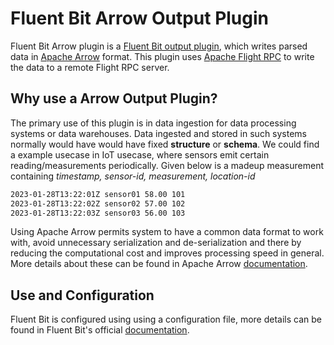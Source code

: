 # Fluent Bit Arrow Output Plugin
Fluent Bit Arrow plugin is a [Fluent Bit output plugin](https://docs.fluentbit.io/manual/v/1.3/output), which writes parsed data in [Apache Arrow](https://arrow.apache.org/) format. This plugin uses [Apache Flight RPC](https://arrow.apache.org/docs/format/Flight.html) to write the data to a remote Flight RPC server.

## Why use a Arrow Output Plugin?
The primary use of this plugin is in data ingestion for data processing systems or data warehouses. Data ingested and stored in such systems normally would have  would have fixed __structure__ or __schema__. We could find a example usecase in IoT usecase, where sensors emit certain reading/measurements periodically. Given below is a madeup measurement containing *timestamp, sensor-id, measurement, location-id*

```bash
2023-01-28T13:22:01Z sensor01 58.00 101
2023-01-28T13:22:02Z sensor02 57.00 102
2023-01-28T13:22:03Z sensor03 56.00 103
```

Using Apache Arrow permits system to have a common data format to work with, avoid unnecessary serialization and de-serialization and there by reducing the computational cost and improves processing speed in general.
More details about these can be found in Apache Arrow [documentation](https://arrow.apache.org/overview/).

## Use and Configuration

Fluent Bit is configured using using a configuration file, more details can be found in Fluent Bit's official [documentation](https://docs.fluentbit.io/manual/administration/configuring-fluent-bit/classic-mode/configuration-file). 

